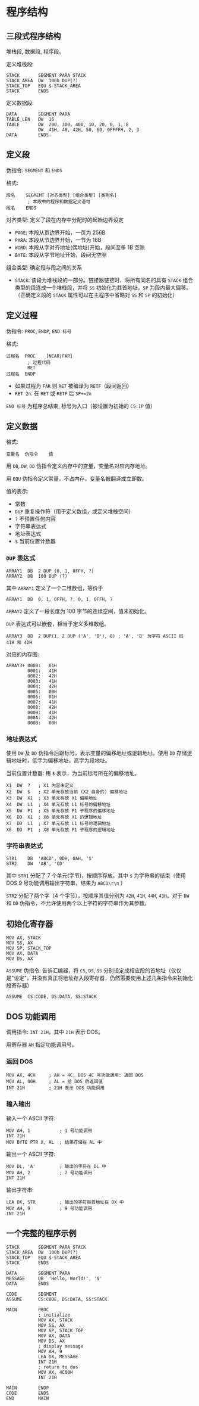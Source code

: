 # 程序结构

## 三段式程序结构

堆栈段, 数据段, 程序段。

定义堆栈段:

    STACK       SEGMENT PARA STACK
    STACK_AREA  DW  100h DUP(?)
    STACK_TOP   EQU $-STACK_AREA
    STACK       ENDS

定义数据段:

    DATA        SEGMENT PARA
    TABLE_LEN   DW  16
    TABLE       DW  200, 300, 400, 10, 20, 0, 1, 8
                DW  41H, 40, 42H, 50, 60, 0FFFFH, 2, 3
    DATA        ENDS

## 定义段

伪指令: `SEGMENT` 和 `ENDS`

格式:

    段名    SEGMEMT [对齐类型] [组合类型] [类别名]
            ; 本段中的程序和数据定义语句
    段名    ENDS

对齐类型: 定义了段在内存中分配时的起始边界设定

- `PAGE`: 本段从页边界开始，一页为 256B
- `PARA`: 本段从节边界开始，一节为 16B
- `WORD`: 本段从字对齐地址(偶地址)开始，段间至多 1B 空隙
- `BYTE`: 本段从字节地址开始，段间无空隙

组合类型: 确定段与段之间的关系

- `STACK`: 该段为堆栈段的一部分。链接器链接时，将所有同名的具有 `STACK` 组合类型的段连成一个堆栈段，并将 `SS` 初始化为其首地址，`SP` 为段内最大偏移。（正确定义段的 `STACK` 属性可以在主程序中省略对 `SS` 和 `SP` 的初始化）

## 定义过程

伪指令: `PROC`, `ENDP`, `END 标号`

格式:

    过程名  PROC    [NEAR|FAR]
            ; 过程代码
            RET
    过程名  ENDP

- 如果过程为 `FAR` 则 `RET` 被编译为 `RETF`（段间返回）
- `RET 2n`: 在 `RET` 或 `RETF` 后 `SP+=2n`

`END 标号` 为程序总结束, 标号为入口（被设置为初始的 `CS:IP` 值）

## 定义数据

格式:

    变量名  伪指令    值

用 `DB`, `DW`, `DD` 伪指令定义内存中的变量，变量名对应内存地址。

用 `EQU` 伪指令定义常量，不占内存，变量名被翻译成立即数。

值的表示:

- 常数
- `DUP` 重复操作符（用于定义数组，或定义堆栈空间）
- `?` 不预置任何内容
- 字符串表达式
- 地址表达式
- `$` 当前位置计数器

### `DUP` 表达式

    ARRAY1  DB  2 DUP (0, 1, 0FFH, ?)
    ARRAY2  DB  100 DUP (?)

其中 `ARRAY1` 定义了一个二维数组，等价于

    ARRAY1  DB  0, 1, 0FFH, ?, 0, 1, 0FFH, ?

`ARRAY2` 定义了一段长度为 100 字节的连续空间，值未初始化。

`DUP` 表达式可以嵌套，相当于定义多维数组。

    ARRAY3  DB  2 DUP(1, 2 DUP ('A', 'B'), 0) ; 'A', 'B' 为字符 ASCII 码 41H 和 42H

对应的内存图:

    ARRAY3+ 0000:   01H
            0001:   41H
            0002:   42H
            0003:   41H
            0004:   42H
            0005:   00H
            0006:   01H
            0007:   41H
            0008:   42H
            0009:   41H
            000A:   42H
            000B:   00H

### 地址表达式

使用 `DW` 及 `DD` 伪指令后跟标号，表示变量的偏移地址或逻辑地址。使用 `DD` 存储逻辑地址时，低字为偏移地址，高字为段地址。

当前位置计数器: 用 `$` 表示，为当前标号所在的偏移地址。

    X1  DW  ?   ; X1 内容未定义
    X2  DW  $   ; X2 单元存放当前 (X2 自身的) 偏移地址
    X3  DW  X1  ; X3 单元存放 X1 偏移地址
    X4  DW  L1  ; X4 单元存放 L1 标号的偏移地址
    X5  DW  P1  ; X5 单元存放 P1 子程序的偏移地址
    X6  DD  X1  ; X6 单元存放 X1 的逻辑地址
    X7  DD  L1  ; X7 单元存放 L1 标号的逻辑地址
    X8  DD  P1  ; X8 单元存放 P1 子程序的逻辑地址

### 字符串表达式

    STR1    DB  'ABCD', 0DH, 0AH, '$'
    STR2    DW  'AB', 'CD'

其中 `STR1` 分配了 7 个单元(字节)，按顺序存放。其中 `$` 为字符串的结束（使用 DOS 9 号功能调用输出字符串，结果为 `ABCD\r\n` ）

`STR2` 分配了两个字（4 个字节），按顺序其值分别为 `42H`, `41H`, `44H`, `43H`。对于 `DW` 和 `DD` 伪指令，不允许使用两个以上字符的字符串作为其参数。

## 初始化寄存器

    MOV AX, STACK
    MOV SS, AX
    MOV SP, STACK_TOP
    MOV AX, DATA
    MOV DS, AX

`ASSUME` 伪指令: 告诉汇编器，将 `CS`, `DS`, `SS` 分别设定成相应段的首地址（仅仅是"设定"，并没有真正将地址存入段寄存器，仍然需要使用上述几条指令来初始化段寄存器）

    ASSUME  CS:CODE, DS:DATA, SS:STACK

## DOS 功能调用

调用指令: `INT 21H`，其中 `21H` 表示 DOS。

用寄存器 `AH` 指定功能调用号。

### 返回 DOS

    MOV AX, 4CH     ; AH = 4C, DOS 4C 号功能调用: 返回 DOS
    MOV AL, 00H     ; AL = 给 DOS 的返回值
    INT 21H         ; 21H 表示 DOS 功能调用

### 输入输出

输入一个 ASCII 字符:

    MOV AH, 1           ; 1 号功能调用
    INT 21H
    MOV BYTE PTR X, AL  ; 结果存储在 AL 中

输出一个 ASCII 字符:

    MOV DL, 'A'         ; 输出的字符在 DL 中
    MOV AH, 2           ; 2 号功能调用
    INT 21H


输出字符串:

    LEA DX, STR         ; 输出的字符串首地址在 DX 中
    MOV AH, 9           ; 9 号功能调用
    INT 21H

## 一个完整的程序示例

    STACK       SEGMENT PARA STACK
    STACK_AREA  DW  100h DUP(?)
    STACK_TOP   EQU $-STACK_AREA
    STACK       ENDS

    DATA        SEGMENT PARA
    MESSAGE     DB  'Hello, World!', '$'
    DATA        ENDS

    CODE        SEGMENT
    ASSUME      CS:CODE, DS:DATA, SS:STACK

    MAIN        PROC
                ; initialize
                MOV AX, STACK
                MOV SS, AX
                MOV SP, STACK_TOP
                MOV AX, DATA
                MOV DS, AX
                ; display message
                MOV AH, 9
                LEA DX, MESSAGE
                INT 21H
                ; return to dos
                MOV AX, 4C00H
                INT 21H

    MAIN        ENDP
    CODE        ENDS
    END         MAIN
